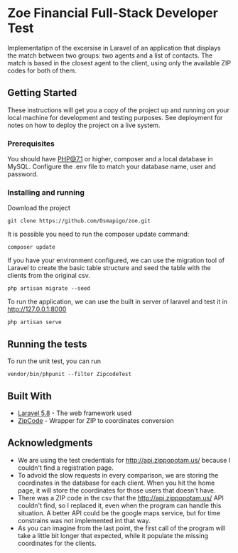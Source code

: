 # Zoe Financial Full-Stack Developer Test

Implementatipn of the excersise in Laravel of an application that displays the match between two groups: two agents and a list of contacts. The match is based in the closest agent to the client, using only the available ZIP codes for both of them.

## Getting Started

These instructions will get you a copy of the project up and running on your local machine for development and testing purposes. See deployment for notes on how to deploy the project on a live system.

### Prerequisites

You should have PHP@7.1 or higher, composer and a local database in MySQL. Configure the .env file to match your database name, user and password.

### Installing and running

Download the project

```
git clone https://github.com/Osmapigo/zoe.git
```

It is possible you need to run the composer update command: 

```
composer update
```

If you have your environment configured, we can use the migration tool of Laravel to create the basic table structure and seed the table with the clients from the original csv.

```
php artisan migrate --seed
```

To run the application, we can use the built in server of laravel and test it in http://127.0.0.1:8000

```
php artisan serve
```

## Running the tests

To run the unit test, you can run

```
vendor/bin/phpunit --filter ZipcodeTest
```

## Built With

* [Laravel 5.8](https://laravel.com/docs/5.8) - The web framework used
* [ZipCode](https://github.com/antonioribeiro/zipcode) - Wrapper for ZIP to coordinates conversion

## Acknowledgments

* We are using the test credentials for http://api.zippopotam.us/ because I couldn't find a registration page.
* To advoid the slow requests in every comparison, we are storing the coordinates in the database for each client. When you hit the home page, it will store the coordinates for those users that doesn't have. 
* There was a ZIP code in the csv that the http://api.zippopotam.us/ API couldn't find, so I replaced it, even when the program can handle this situation. A better API could be the google maps service, but for time constrains was not implemented int that way.
* As you can imagine from the last point, the first call of the program will take a little bit longer that expected, while it populate the missing coordinates for the clients.
